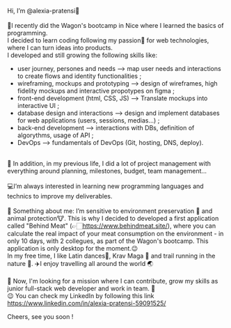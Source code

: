 Hi, I’m @alexia-pratensi👋
<br><br>
📜I recently did the Wagon's bootcamp in Nice where I learned the basics of programming.
<br>
I decided to learn coding following my passion💞️ for web technologies, where I can turn ideas into products.
<br>
I developed and still growing the following skills like:
<br>
- user journey, persones and needs --> map user needs and interactions to create flows and identity functionalities ;
- wireframing, mockups and prototyping --> design of wireframes, high fidelity mockups and interactive propotypes on figma ;
- front-end development (html, CSS, JS) --> Translate mockups into interactive UI ;
- database design and interactions --> design and implement databases for web applications (users, sessions, medias...) ;
- back-end development --> interactions with DBs, definition of algorythms, usage of API ;
- DevOps --> fundamentals of DevOps (Git, hosting, DNS, deploy).
<br><br>

📅 In addition, in my previous life, I did a lot of project management with everything around planning, milestones, budget, team management...
<br><br>
💻I’m always interested in learning new programming languages and technics to improve my deliverables.
<br>
<br>
👀 Something about me: I’m sensitive to environment preservation 🌱 and animal protection🐮. This is why I decided to developed a first application called "Behind Meat" (👉🏻https://www.behindmeat.site/), where you can calculate the real impact of your meat consumption on the environment - in only 10 days, with 2 collegues, as part of the Wagon's bootcamp. This application is only desktop for the moment.😉  
In my free time, I like Latin dances💃, Krav Maga 🤼 and trail running in the nature 🏃.
✈️I enjoy travelling all around the world 🌏
<br>
<br>
📢 Now, I'm looking for a mission where I can contribute, grow my skills as junior full-stack web developer and work in team. 🚀
<br>
😉 You can check my LinkedIn by following this link https://www.linkedin.com/in/alexia-pratensi-59091525/

Cheers, see you soon !
